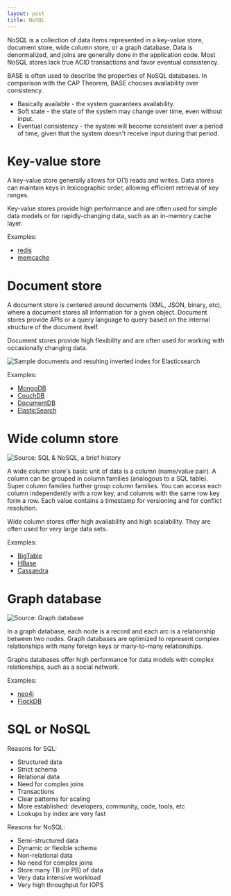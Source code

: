```yaml
---
layout: post
title: NoSQL
---
```


NoSQL is a collection of data items represented in a key-value store, document store, wide column store, or a graph database. Data is denormalized, and joins are generally done in the application code. Most NoSQL stores lack true ACID transactions and favor eventual consistency.

BASE is often used to describe the properties of NoSQL databases. In comparison with the CAP Theorem, BASE chooses availability over consistency.

- Basically available - the system guarantees availability.
- Soft state - the state of the system may change over time, even without input.
- Eventual consistency - the system will become consistent over a period of time, given that the system doesn't receive input during that period.

# Key-value store

A key-value store generally allows for O(1) reads and writes. Data stores can maintain keys in lexicographic order, allowing efficient retrieval of key ranges.

Key-value stores provide high performance and are often used for simple data models or for rapidly-changing data, such as an in-memory cache layer.

Examples:
- [redis](https://redis.io/)
- [memcache](https://memcached.org/)

# Document store

A document store is centered around documents (XML, JSON, binary, etc), where a document stores all information for a given object. Document stores provide APIs or a query language to query based on the internal structure of the document itself. 

Document stores provide high flexibility and are often used for working with occasionally changing data.

![Sample documents and resulting inverted index
 for Elasticsearch](https://www.elastic.co/assets/bltb03758c3e981d9e4/inverted-index.svg?uid=bltb03758c3e981d9e4)
 
Examples:
- [MongoDB](https://www.mongodb.com/mongodb-architecture)
- [CouchDB](https://blog.couchdb.org/2016/08/01/couchdb-2-0-architecture/)
- [DocumentDB](https://aws.amazon.com/documentdb/)
- [ElasticSearch](https://www.elastic.co/blog/found-elasticsearch-from-the-bottom-up)

# Wide column store

![Source: SQL & NoSQL, a brief history](https://camo.githubusercontent.com/823668b07b4bff50574e934273c9244e4e5017d6/687474703a2f2f692e696d6775722e636f6d2f6e3136694f476b2e706e67)

A wide column store's basic unit of data is a column (name/value pair). A column can be grouped in column families (analogous to a SQL table). Super column families further group column families. You can access each column independently with a row key, and columns with the same row key form a row. Each value contains a timestamp for versioning and for conflict resolution.

Wide column stores offer high availability and high scalability. They are often used for very large data sets.

Examples:
- [BigTable](http://www.read.seas.harvard.edu/~kohler/class/cs239-w08/chang06bigtable.pdf)
- [HBase](https://www.mapr.com/blog/in-depth-look-hbase-architecture)
- [Cassandra](http://docs.datastax.com/en/cassandra/3.0/cassandra/architecture/archIntro.html)

# Graph database

![Source: Graph database](https://camo.githubusercontent.com/bf6508b65e98a7210d9861515833afa0d9434436/687474703a2f2f692e696d6775722e636f6d2f664e636c3635672e706e67)

In a graph database, each node is a record and each arc is a relationship between two nodes. Graph databases are optimized to represent complex relationships with many foreign keys or many-to-many relationships.

Graphs databases offer high performance for data models with complex relationships, such as a social network.

Examples:
- [neo4j](https://neo4j.com/)
- [FlockDB](https://blog.twitter.com/2010/introducing-flockdb)

# SQL or NoSQL

Reasons for SQL:

- Structured data
- Strict schema
- Relational data
- Need for complex joins
- Transactions
- Clear patterns for scaling
- More established: developers, community, code, tools, etc
- Lookups by index are very fast

Reasons for NoSQL:

- Semi-structured data
- Dynamic or flexible schema
- Non-relational data
- No need for complex joins
- Store many TB (or PB) of data
- Very data intensive workload
- Very high throughput for IOPS
